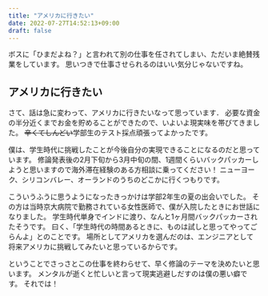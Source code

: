 ```yaml
---
title: "アメリカに行きたい"
date: 2022-07-27T14:52:13+09:00
draft: false
---
```


ボスに「ひまだよね？」と言われて別の仕事を任されてしまい、ただいま絶賛残業をしています。
思いつきで仕事させられるのはいい気分じゃないですね。

## アメリカに行きたい

さて、話は急に変わって、アメリカに行きたいなって思っています．
必要な資金の半分近くまでお金を貯めることができたので、いよいよ現実味を帯びてきました。
~~辛くてしんどい~~学部生のテスト採点頑張ってよかったです。

僕は、学生時代に挑戦したことが今後自分の実現できることになるのだと思っています。
修論発表後の2月下旬から3月中旬の間、1週間くらいバックパッカーしようと思いますので海外滞在経験のある方相談に乗ってください！
ニューヨーク、シリコンバレー、オーランドのうちのどこかに行くつもりです。

こういうふうに思うようになったきっかけは学部2年生の夏の出会いでした。
その方は当時京大病院で勤務されている女性医師で、僕が入院したときにお世話になりました。
学生時代単身でインドに渡り、なんと1ヶ月間バックパッカーされたそうです。
曰く、「学生時代の時間あるときに、ものは試しと思ってやってごらんよ」とのことです。
場所としてアメリカを選んだのは、エンジニアとして将来アメリカに挑戦してみたいと思っているからです。

ということでさっさとこの仕事を終わらせて、早く修論のテーマを決めたいと思います。
メンタルが逝くと忙しいと言って現実逃避しだすのは僕の悪い癖です。
それでは！
